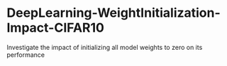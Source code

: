 # DeepLearning-WeightInitialization-Impact-CIFAR10
Investigate the impact of initializing all model weights to zero on its performance
